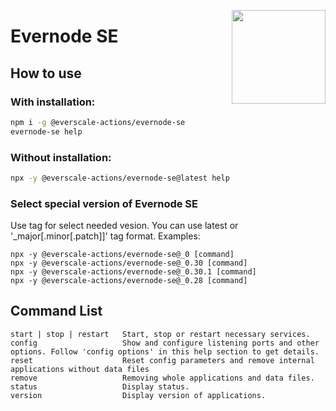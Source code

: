 [<img src="https://avatars3.githubusercontent.com/u/67861283?s=150&u=4536b61595a1b422604fab8a7012092d891278f6&v=4" align="right" width="150">](https://freeton.org/)

# Evernode SE

## How to use

### With installation:

```sh
npm i -g @everscale-actions/evernode-se
evernode-se help
```

### Without installation:

```sh
npx -y @everscale-actions/evernode-se@latest help
```

### Select special version of Evernode SE
Use tag for select needed vesion. You can use latest or '_major[.minor[.patch]]' tag format.
Examples:
```
npx -y @everscale-actions/evernode-se@_0 [command]
npx -y @everscale-actions/evernode-se@_0.30 [command]
npx -y @everscale-actions/evernode-se@_0.30.1 [command]
npx -y @everscale-actions/evernode-se@_0.28 [command]
```

## Command List
```
start | stop | restart   Start, stop or restart necessary services.                                                                         
config                   Show and configure listening ports and other options. Follow 'config options' in this help section to get details. 
reset                    Reset config parameters and remove internal applications without data files                                        
remove                   Removing whole applications and data files.                                                                        
status                   Display status.                                                                                       
version                  Display version of applications.        
```
